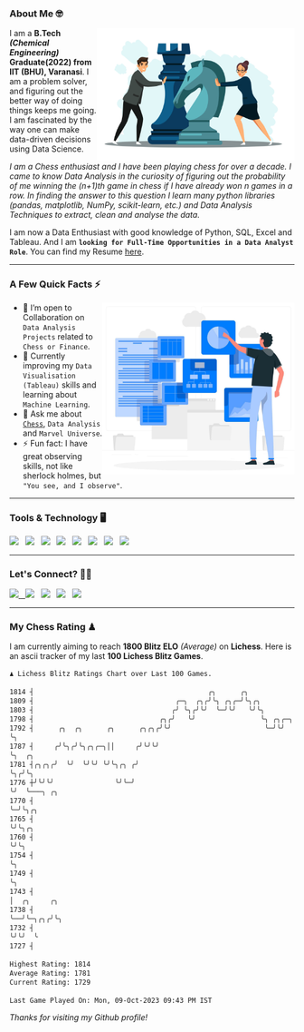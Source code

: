 ### About Me 🤓
<img align="right" alt="Coding" width="350" src="https://github.com/Laxman-Lakhan/Laxman-Lakhan/blob/master/Assets/Chess_Vector.jpg">   

I am a **B.Tech** _**(Chemical Engineering)**_ **Graduate(2022) from IIT (BHU), Varanasi**. I am a problem solver, and figuring out the better way of doing things keeps me going. I am fascinated by the way one can make data-driven decisions using Data Science. 

_I am a Chess enthusiast and I have been playing chess for over a decade. I came to know Data Analysis in the curiosity of figuring out the probability of me winning the (n+1)th game in chess if I have already won n games in a row. In finding the answer to this question I learn many python libraries (pandas, matplotlib, NumPy, scikit-learn, etc.) and Data Analysis Techniques to extract, clean and analyse the data._

I am now a Data Enthusiast with good knowledge of Python, SQL, Excel and Tableau. And I am **`looking for Full-Time Opportunities in a Data Analyst Role`**. You can find my Resume
 [here](https://drive.google.com/file/d/1UIOoogRLj5eGQFQBkuvMmTISZVdl2Ok7/view?usp=sharing).


---

### A Few Quick Facts ⚡️
<img align="right" alt="Coding" width="340" src="https://github.com/Laxman-Lakhan/Laxman-Lakhan/blob/master/Assets/Data_Vector.jpg">   

- 🤝 I’m open to Collaboration on `Data Analysis Projects` related to `Chess or Finance`.
- 📖 Currently improving my `Data Visualisation (Tableau)` skills and learning about `Machine Learning`.
- 💬 Ask me about [`Chess`](https://lichess.org/@/YourKingIsInDanger), `Data Analysis` and `Marvel Universe`.
- ⚡️ Fun fact: I have great observing skills, not like sherlock holmes, but `"You see, and I observe"`.

---
### Tools & Technology 🖥

<img src="https://img.shields.io/badge/Python-white?logo=Python&logoColor=ColorName&style=ShieldStyle" /> &nbsp;
<img src="https://img.shields.io/badge/MySQL-white?logo=MySQL&logoColor=ColorName&style=ShieldStyle" /> &nbsp;
<img src="https://img.shields.io/badge/Tableau-white?logo=Tableau&logoColor=ColorName&style=ShieldStyle" /> &nbsp;
<img src="https://img.shields.io/badge/Excel-white?logo=Microsoft+Excel&logoColor=196F3D&style=ShieldStyle" /> &nbsp;
<img src="https://img.shields.io/badge/Jupyter-white?logo=Jupyter&logoColor=ColorName&style=ShieldStyle" /> &nbsp;
<img src="https://img.shields.io/badge/pandas-white?logo=Pandas&logoColor=000080&style=ShieldStyle" /> &nbsp;
<img src="https://img.shields.io/badge/numpy-white?logo=Numpy&logoColor=85C1E9&style=ShieldStyle" /> &nbsp;
<img src="https://img.shields.io/badge/scikit learn-white?logo=Scikit+Learn&logoColor=ColorName&style=ShieldStyle" /> &nbsp;



---

### Let's Connect? 🫳🏻

<a href="mailto:laxmansingh.lakhan@gmail.com"> <img src="https://img.icons8.com/fluent/48/000000/gmail.png" width="3.5%"/> &nbsp;
[<img src="https://img.icons8.com/color/48/000000/linkedin.png" width="3.5%"/>](https://www.linkedin.com/in/laxman-lakhan/)  &nbsp;
[<img src="https://img.icons8.com/fluent/48/000000/facebook-new.png" width="3.5%"/>](https://www.facebook.com/s.laxmanlakhan/)  &nbsp;
[<img src="https://img.icons8.com/fluent/48/000000/instagram-new.png" width="3.5%"/>](https://www.instagram.com/laxman.lakhan/)  &nbsp;
[<img src="https://img.icons8.com/color/48/000000/twitter.png" width="3.5%"/>](https://twitter.com/laxman__lakhan)  &nbsp;

 ---
  
### My Chess Rating ♟
  
I am currently aiming to reach **1800 Blitz ELO** *(Average)* on **Lichess**. Here is an ascii tracker of my last **100 Lichess Blitz Games**.

  ```
  ♟︎ 𝙻𝚒𝚌𝚑𝚎𝚜𝚜 𝙱𝚕𝚒𝚝𝚣 𝚁𝚊𝚝𝚒𝚗𝚐𝚜 𝙲𝚑𝚊𝚛𝚝 𝚘𝚟𝚎𝚛 𝙻𝚊𝚜𝚝 𝟷00 𝙶𝚊𝚖𝚎𝚜.
  
1814 ┤                                           ╭╮      ╭╮
1809 ┤                                   ╭─╮  ╭╮╭╯╰╮ ╭╮╭─╯╰╮╭╮
1803 ┤                                  ╭╯ ╰╮╭╯╰╯  ╰─╯╰╯   ╰╯╰╮
1798 ┤                               ╭╮╭╯   ╰╯                ╰╮ ╭╮╭─╮
1792 ┤      ╭╮  ╭╮      ╭╮      ╭╮╭╮╭╯╰╯                       ╰─╯╰╯ ╰╮
1787 ┤     ╭╯╰╮╭╯╰╮╭╮╭─╮││     ╭╯╰╯╰╯                                 ╰╮  ╭╮
1781 ┤╭╮╭╮╭╯  ╰╯  ╰╯╰╯ ╰╯╰╮╭╮ ╭╯                                       ╰╮╭╯╰╮
1776 ┼╯╰╯╰╯               ╰╯╰─╯                                         ╰╯  ╰───╮ ╭╮
1770 ┤                                                                          ╰─╯╰╮╭╮
1765 ┤                                                                              ╰╯╰╮╭╮
1760 ┤                                                                                 ╰╯╰╮
1754 ┤                                                                                    ╰╮
1749 ┤                                                                                     ╰╮
1743 ┤                                                                                      │  ╭╮     ╭╮
1738 ┤                                                                                      ╰──╯╰─╮╭╮╭╯╰╮
1732 ┤                                                                                            ╰╯╰╯  ╰
1727 ┤ 

Highest Rating: 1814
Average Rating: 1781
Current Rating: 1729 

Last Game Played On: Mon, 09-Oct-2023 09:43 PM IST
  ```
  
  
*Thanks for visiting my Github profile!*
